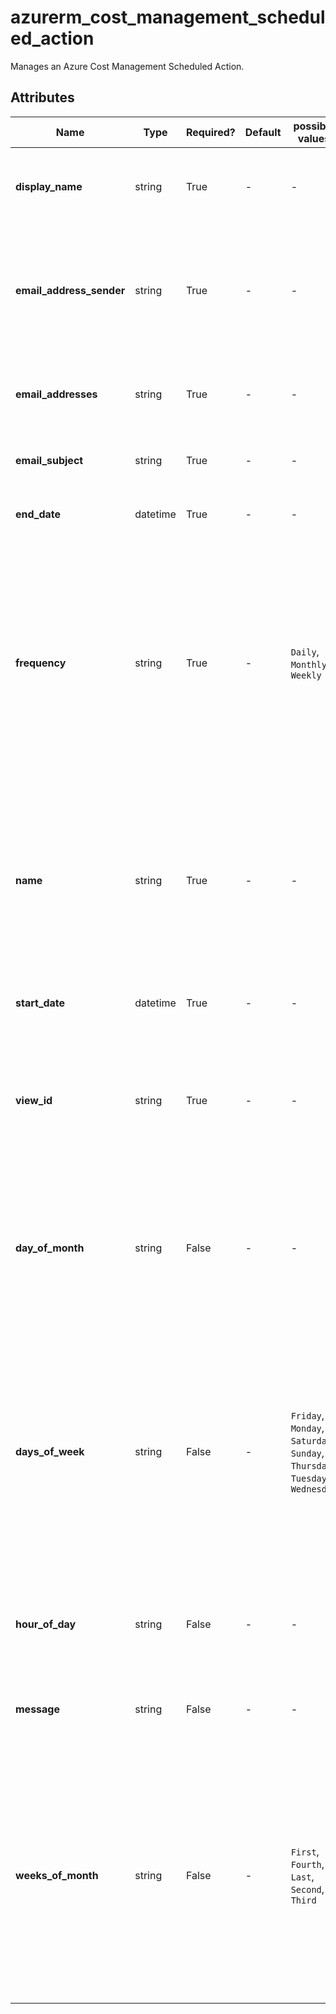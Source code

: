 # azurerm_cost_management_scheduled_action

Manages an Azure Cost Management Scheduled Action.

## Attributes

| Name | Type | Required? | Default  | possible values | Description |
| ---- | ---- | --------- | -------- | ----------- | ----------- |
| **display_name** | string | True | -  |  -  | User visible input name of the Cost Management Scheduled Action. | 
| **email_address_sender** | string | True | -  |  -  | Email address of the point of contact that should get the unsubscribe requests of Scheduled Action notification emails. | 
| **email_addresses** | string | True | -  |  -  | Specifies a list of email addresses that will receive the Scheduled Action. | 
| **email_subject** | string | True | -  |  -  | Subject of the email. Length is limited to 70 characters. | 
| **end_date** | datetime | True | -  |  -  | The end date and time of the Scheduled Action (UTC). | 
| **frequency** | string | True | -  |  `Daily`, `Monthly`, `Weekly`  | Frequency of the schedule. Possible values are `Daily`, `Monthly` and `Weekly`. Value `Monthly` requires either `weeks_of_month` and `days_of_week` or `day_of_month` to be specified. Value `Weekly` requires `days_of_week` to be specified. | 
| **name** | string | True | -  |  -  | The name which should be used for this Azure Cost Management Scheduled Action. Changing this forces a new Azure Cost Management Scheduled Action to be created. | 
| **start_date** | datetime | True | -  |  -  | The start date and time of the Scheduled Action (UTC). | 
| **view_id** | string | True | -  |  -  | The ID of the Cost Management View that is used by the Scheduled Action. Changing this forces a new resource to be created. | 
| **day_of_month** | string | False | -  |  -  | UTC day on which cost analysis data will be emailed. Must be between `1` and `31`. This property is applicable when `frequency` is `Monthly`. | 
| **days_of_week** | string | False | -  |  `Friday`, `Monday`, `Saturday`, `Sunday`, `Thursday`, `Tuesday`, `Wednesday`  | Specifies a list of day names on which cost analysis data will be emailed. This property is applicable when frequency is `Weekly` or `Monthly`. Possible values are `Friday`, `Monday`, `Saturday`, `Sunday`, `Thursday`, `Tuesday` and `Wednesday`. | 
| **hour_of_day** | string | False | -  |  -  | UTC time at which cost analysis data will be emailed. Must be between `0` and `23`. | 
| **message** | string | False | -  |  -  | Message to be added in the email. Length is limited to 250 characters. | 
| **weeks_of_month** | string | False | -  |  `First`, `Fourth`, `Last`, `Second`, `Third`  | Specifies a list of weeks in which cost analysis data will be emailed. This property is applicable when `frequency` is `Monthly` and used in combination with `days_of_week`. Possible values are `First`, `Fourth`, `Last`, `Second` and `Third`. | 

